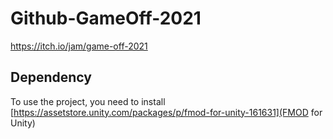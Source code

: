 # Github-GameOff-2021
https://itch.io/jam/game-off-2021

## Dependency
To use the project, you need to install [https://assetstore.unity.com/packages/p/fmod-for-unity-161631](FMOD for Unity)